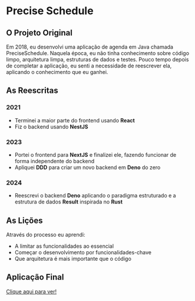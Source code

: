 # Precise Schedule

## O Projeto Original

Em 2018, eu desenvolvi uma aplicação de agenda em Java chamada PreciseSchedule. Naquela época, eu
não tinha conhecimento sobre código limpo, arquitetura limpa, estruturas de dados e testes. Pouco
tempo depois de completar a aplicação, eu senti a necessidade de reescrever ela, aplicando o
conhecimento que eu ganhei.

## As Reescritas

### 2021

- Terminei a maior parte do frontend usando **React**
- Fiz o backend usando **NestJS**

### 2023

- Portei o frontend para **NextJS** e finalizei ele, fazendo funcionar de forma independente do
  backend
- Apliquei **DDD** para criar um novo backend em **Deno** do zero

### 2024

- Reescrevi o backend **Deno** aplicando o paradigma estruturado e a estrutura de dados **Result**
  inspirada no **Rust**

## As Lições

Através do processo eu aprendi:

- A limitar as funcionalidades ao essencial
- Começar o desenvolvimento por funcionalidades-chave
- Que arquitetura é mais importante que o código

## Aplicação Final

[Clique aqui para ver!](/precise_schedule/index.html)
